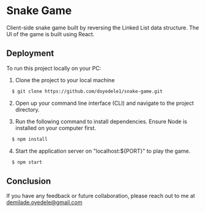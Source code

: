 # Snake Game

Client-side snake game built by reversing the Linked List data structure. The UI of the game is built using React.


## Deployment

To run this project locally on your PC:

1. Clone the project to your local machine 
```bash
  $ git clone https://github.com/doyedele1/snake-game.git
```

2. Open up your command line interface (CLI) and navigate to the project directory.

3. Run the following command to install dependencies. Ensure Node is installed on your computer first.
```bash
  $ npm install
```

4. Start the application server on "localhost:${PORT}" to play the game.
```bash
  $ npm start
```

  
## Conclusion

If you have any feedback or future collaboration, please reach out to me at demilade.oyedele@gmail.com

  

